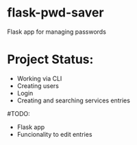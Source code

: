 # flask-pwd-saver
Flask app for managing passwords

# Project Status:
- Working via CLI
- Creating users 
- Login 
- Creating and searching services entries

#TODO:
- Flask app
- Funcionality to edit entries
